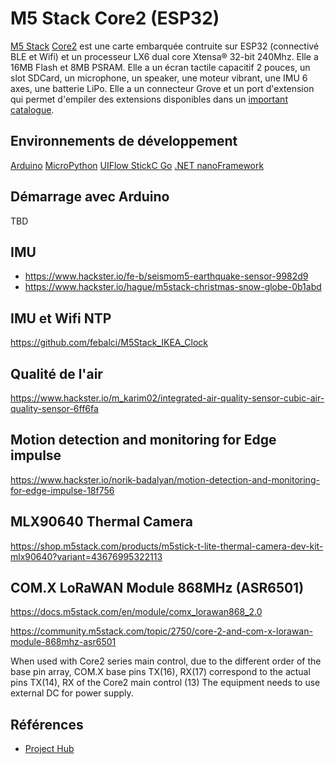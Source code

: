 # M5 Stack Core2 (ESP32)

[M5 Stack](https://m5stack.com/) [Core2](https://shop.m5stack.com/collections/m5-controllers/products/m5stack-core2-esp32-iot-development-kit?variant=35960244109476) est une carte embarquée contruite sur ESP32 (connectivé BLE et Wifi) et un processeur LX6 dual core Xtensa® 32-bit 240Mhz. Elle a 16MB Flash et 8MB PSRAM. Elle a un écran tactile capacitif 2 pouces, un slot SDCard, un microphone, un speaker, une moteur vibrant, une IMU 6 axes, une batterie LiPo. Elle a un connecteur Grove et un port d'extension qui permet d'empiler des extensions disponibles dans un [important catalogue](https://docs.m5stack.com/en/products).


## Environnements de développement
[Arduino](https://docs.m5stack.com/en/quick_start/core2/arduino)
[MicroPython](https://docs.m5stack.com/en/quick_start/m5core/mpy)
[UIFlow StickC ](https://m5stack.oss-cn-shenzhen.aliyuncs.com/resource/docs/UIFlow-StickC-Book-English.pdf)
[Go](https://m5stack.oss-cn-shenzhen.aliyuncs.com/resource/docs/M5GO_Guide_English.pdf)
[.NET nanoFramework](https://github.com/nanoframework/nanoFramework.M5Stack)


## Démarrage avec Arduino

TBD



## IMU
* https://www.hackster.io/fe-b/seismom5-earthquake-sensor-9982d9
* https://www.hackster.io/hague/m5stack-christmas-snow-globe-0b1abd

## IMU et Wifi NTP
https://github.com/febalci/M5Stack_IKEA_Clock

## Qualité de l'air
https://www.hackster.io/m_karim02/integrated-air-quality-sensor-cubic-air-quality-sensor-6ff6fa

## Motion detection and monitoring for Edge impulse
https://www.hackster.io/norik-badalyan/motion-detection-and-monitoring-for-edge-impulse-18f756


## MLX90640 Thermal Camera 
https://shop.m5stack.com/products/m5stick-t-lite-thermal-camera-dev-kit-mlx90640?variant=43676995322113

## COM.X LoRaWAN Module 868MHz (ASR6501)

https://docs.m5stack.com/en/module/comx_lorawan868_2.0

https://community.m5stack.com/topic/2750/core-2-and-com-x-lorawan-module-868mhz-asr6501

When used with Core2 series main control, due to the different order of the base pin array, COM.X base pins TX(16), RX(17) correspond to the actual pins TX(14), RX of the Core2 main control (13) The equipment needs to use external DC for power supply.


## Références
* [Project Hub](https://m5stack.com/project-hub?category_id=1&page=1)
